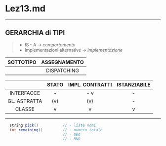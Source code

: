 # Lez13.md

---

## GERARCHIA di TIPI

> + IS - A  -> *comportamento*
> + Implementazioni alternative -> *implementazione*  

|  SOTTOTIPO | ASSEGNAMENTO |
| :---: | :---: |
|  | DISPATCHING |


| |  STATO | IMPL. CONTRATTI | ISTANZIABILE |
| :---: | :---: | :---: | :---: |
| INTERFACCE | - | - v | - |
| GL. ASTRATTA | (v) | (v) | - |
| CLASSE | v | v | v |

---


```java
  string pick()           // - liste nomi
  int remaining()         // - numero totale
                          // - SEQ
                          // - RND
```

